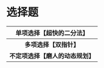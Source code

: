 # 选择题


|     单项选择【超快的二分法】     |
| :------------------------------: |
|      **多项选择【双指针】**      |
| **不定项选择【磨人的动态规划】** |
